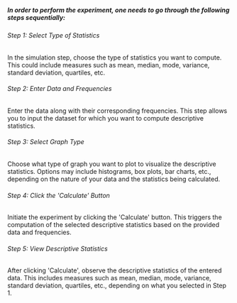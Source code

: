 ##### In order to perform the experiment, one needs to go through the following steps sequentially:

###### Step 1: Select Type of Statistics
In the simulation step, choose the type of statistics you want to compute. This could include measures such as mean, median, mode, variance, standard deviation, quartiles, etc.

###### Step 2: Enter Data and Frequencies
Enter the data along with their corresponding frequencies. This step allows you to input the dataset for which you want to compute descriptive statistics.

###### Step 3: Select Graph Type
Choose what type of graph you want to plot to visualize the descriptive statistics. Options may include histograms, box plots, bar charts, etc., depending on the nature of your data and the statistics being calculated.

###### Step 4: Click the 'Calculate' Button
Initiate the experiment by clicking the 'Calculate' button. This triggers the computation of the selected descriptive statistics based on the provided data and frequencies.

###### Step 5: View Descriptive Statistics
After clicking 'Calculate', observe the descriptive statistics of the entered data. This includes measures such as mean, median, mode, variance, standard deviation, quartiles, etc., depending on what you selected in Step 1.

